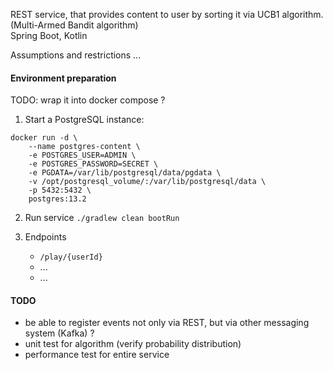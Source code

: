REST service, that provides content to user by sorting it via UCB1 algorithm. (Multi-Armed Bandit algorithm)  
Spring Boot, Kotlin

Assumptions and restrictions ...

#### Environment preparation

TODO: wrap it into docker compose ?

1) Start a PostgreSQL instance:

```
docker run -d \
    --name postgres-content \
    -e POSTGRES_USER=ADMIN \
    -e POSTGRES_PASSWORD=SECRET \
    -e PGDATA=/var/lib/postgresql/data/pgdata \
    -v /opt/postgresql_volume/:/var/lib/postgresql/data \
    -p 5432:5432 \
    postgres:13.2
```

2) Run service
   ```./gradlew clean bootRun```

3) Endpoints
    - ``/play/{userId}``
    - ...
    - ...

#### TODO

- be able to register events not only via REST, but via other messaging system (Kafka) ?
- unit test for algorithm (verify probability distribution)
- performance test for entire service


